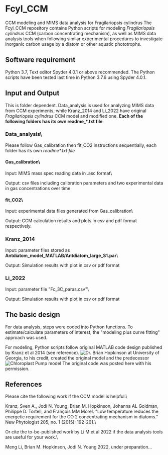 # Fcyl_CCM
CCM modeling and MIMS data analysis for Fragilariopsis cylindrus
The Fcyl_CCM repository contains Python scripts for modeling _Fragilariopsis cylindrus_ CCM (carbon concentrating mechanism), as well as MIMS data analysis tools when following similar experimental procedures to investigate inorganic carbon usage by a diatom or other aquatic phototrophs.
## Software requirement
Python 3.7, Text editor Spyder 4.0.1 or above recommended. The Python scripts have been tested last time in Python 3.7.6 using Spyder 4.0.1. 

## Input and Output
This is folder dependent. Data_analysis is used for analyzing MIMS data from CCM experiments, while Kranz_2014 and Li_2022 have original _Fragilariopsis cylindrus_ CCM model and modified one. **Each of the following folders has its own readme_*.txt file**
### Data_analysis\

Please follow Gas_calibration then fit_CO2 instructions sequentially, each folder has its own __readme_*.txt file_
#### **Gas_calibration**\

Input: MIMS mass spec reading data in .asc format\

Output: csv files including calibration parameters and two experimental data in gas concentrations over time
#### **fit_CO2**\
Input: experimental data files generated from Gas_calibration\

Output: CCM calculation results and plots in csv and pdf format respectively.

### Kranz_2014
Input: parameter files stored as **Antdiatom_model_MATLAB/Antdiatom_large_S1.par**\

Output: Simulation results with plot in csv or pdf format

### Li_2022
Input: parameter file "Fc_3C_paras.csv"\

Output: Simulation results with plot in csv or pdf format

## The basic design
For data analysis, steps were coded into Python functions. To estimate/calculate parameters of interest, the "modeling plus curve fitting" approach was used.

For modeling, Python scripts follow original MATLAB code design published by Kranz et al 2014 (see reference). ![Dr. Brian Hopkinson](https://github.com/bmhopkinson) at University of Georgia, to his credit, created the original model and the predecessor ![Chloroplast Pump model](https://github.com/bmhopkinson/Ci_physiology_modeling/tree/master/Chloroplast_pump)
The original code was posted here with his permission.

## References
Please cite the following work if the CCM model is helpful:\

Kranz, Sven A., Jodi N. Young, Brian M. Hopkinson, Johanna AL Goldman, Philippe D. Tortell, and François MM Morel. "Low temperature reduces the energetic requirement for the CO 2 concentrating mechanism in diatoms." New Phytologist 205, no. 1 (2015): 192-201.\

Or cite the to-be-published work by Li M et al 2022 if the data analysis tools are useful for your work.\

Meng Li, Brian M. Hopkinson, Jodi N. Young 2022, under preparation...
